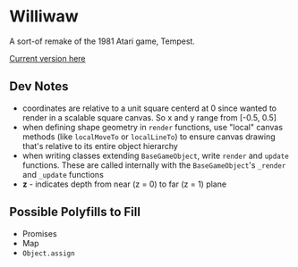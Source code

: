 # Williwaw

A sort-of remake of the 1981 Atari game, Tempest.

[Current version here](https://derekmiranda.github.io/williwaw/)

## Dev Notes

- coordinates are relative to a unit square centerd at 0 since wanted to render in a scalable square canvas. So x and y range from [-0.5, 0.5]
- when defining shape geometry in `render` functions, use "local" canvas methods (like `localMoveTo` or `localLineTo`) to ensure canvas drawing that's relative to its entire object hierarchy
- when writing classes extending `BaseGameObject`, write `render` and `update` functions. These are called internally with the `BaseGameObject`'s `_render` and `_update` functions
- **z** - indicates depth from near (z = 0) to far (z = 1) plane

## Possible Polyfills to Fill

- Promises
- Map
- `Object.assign`

